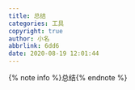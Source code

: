 ```yaml
---
title: 总结
categories: 工具
copyright: true
author: 小名
abbrlink: 6dd6
date: 2020-08-19 12:01:44
---
```

{% note info %}总结{% endnote %}
<!-- more -->